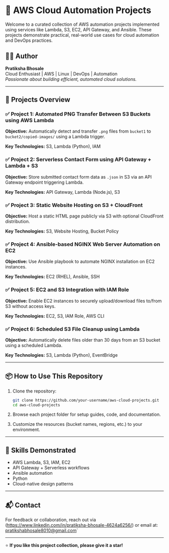 
# 🚀 AWS Cloud Automation Projects

Welcome to a curated collection of AWS automation projects implemented using services like Lambda, S3, EC2, API Gateway, and Ansible. These projects demonstrate practical, real-world use cases for cloud automation and DevOps practices.

## 👩‍💻 Author
**Pratiksha Bhosale**  
Cloud Enthusiast | AWS | Linux | DevOps | Automation  
*Passionate about building efficient, automated cloud solutions.*

---

## 📁 Projects Overview

### ✅ Project 1: Automated PNG Transfer Between S3 Buckets using AWS Lambda

**Objective:** Automatically detect and transfer `.png` files from `bucket1` to `bucket2/copied-images/` using a Lambda trigger.

**Key Technologies:** S3, Lambda (Python), IAM

### ✅ Project 2: Serverless Contact Form using API Gateway + Lambda + S3

**Objective:** Store submitted contact form data as `.json` in S3 via an API Gateway endpoint triggering Lambda.

**Key Technologies:** API Gateway, Lambda (Node.js), S3

### ✅ Project 3: Static Website Hosting on S3 + CloudFront

**Objective:** Host a static HTML page publicly via S3 with optional CloudFront distribution.

**Key Technologies:** S3, Website Hosting, Bucket Policy

### ✅ Project 4: Ansible-based NGINX Web Server Automation on EC2

**Objective:** Use Ansible playbook to automate NGINX installation on EC2 instances.

**Key Technologies:** EC2 (RHEL), Ansible, SSH

### ✅ Project 5: EC2 and S3 Integration with IAM Role

**Objective:** Enable EC2 instances to securely upload/download files to/from S3 without access keys.

**Key Technologies:** EC2, S3, IAM Role, AWS CLI

### ✅ Project 6: Scheduled S3 File Cleanup using Lambda

**Objective:** Automatically delete files older than 30 days from an S3 bucket using a scheduled Lambda.

**Key Technologies:** S3, Lambda (Python), EventBridge

---

## 📦 How to Use This Repository

1. Clone the repository:
   ```bash
   git clone https://github.com/your-username/aws-cloud-projects.git
   cd aws-cloud-projects
   ```

2. Browse each project folder for setup guides, code, and documentation.

3. Customize the resources (bucket names, regions, etc.) to your environment.

---

## 🧠 Skills Demonstrated

- AWS Lambda, S3, IAM, EC2
- API Gateway + Serverless workflows
- Ansible automation
- Python 
- Cloud-native design patterns

---

## 📬 Contact

For feedback or collaboration, reach out via (https://www.linkedin.com/in/pratiksha-bhosale-4624a6256/) or email at: pratikshabhosale8010@gmail.com`

---

⭐ **If you like this project collection, please give it a star!**
